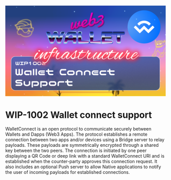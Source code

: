 ![image](../v3/images/1002.png)

# WIP-1002 Wallet connect support

WalletConnect is an open protocol to communicate securely between Wallets and Dapps (Web3 Apps). The protocol establishes a remote connection between two apps and/or devices using a Bridge server to relay payloads. These payloads are symmetrically encrypted through a shared key between the two peers. The connection is initiated by one peer displaying a QR Code or deep link with a standard WalletConnect URI and is established when the counter-party approves this connection request. It also includes an optional Push server to allow Native applications to notify the user of incoming payloads for established connections.
